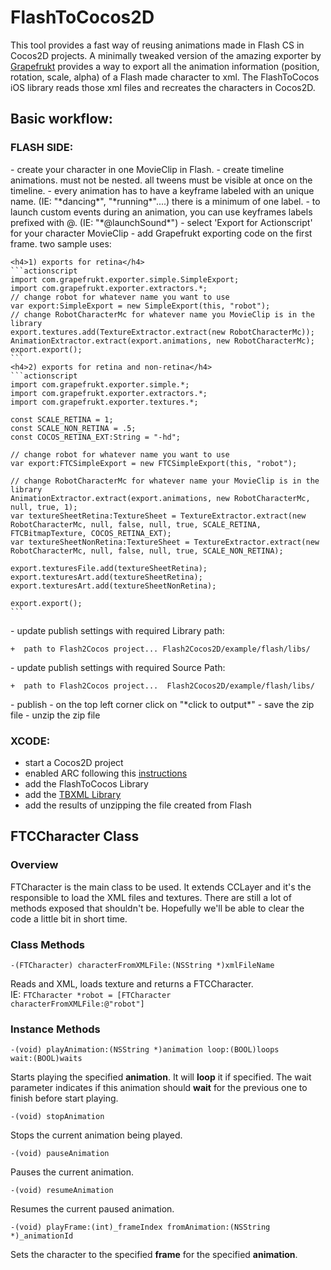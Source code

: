 FlashToCocos2D
===============


This tool provides a fast way of reusing animations made in Flash CS in Cocos2D projects.
A minimally tweaked version of the amazing exporter by [Grapefrukt](https://github.com/grapefrukt/grapefrukt-export) provides a way to export all the animation information (position, rotation, scale, alpha) of a Flash made character to xml.
The FlashToCocos iOS library reads those xml files and recreates the characters in Cocos2D.

<h2>Basic workflow:</h2>

<h3>FLASH SIDE:</h3>
- create your character in one MovieClip in Flash.
- create timeline animations.  must not be nested.  all tweens must be visible at once on the timeline.
- every animation has to have a keyframe labeled with an unique name. (IE: "*dancing*", "*running*"....) there is a minimum of one label. 
- to launch custom events during an animation, you can use keyframes labels prefixed with @. (IE: "*@launchSound*")
- select 'Export for Actionscript' for your character MovieClip
- add Grapefrukt exporting code on the first frame.  two sample uses:

	<h4>1) exports for retina</h4>
	```actionscript
	import com.grapefrukt.exporter.simple.SimpleExport;
	import com.grapefrukt.exporter.extractors.*;
	// change robot for whatever name you want to use
	var export:SimpleExport = new SimpleExport(this, "robot"); 
	// change RobotCharacterMc for whatever name you MovieClip is in the library
	export.textures.add(TextureExtractor.extract(new RobotCharacterMc)); 
	AnimationExtractor.extract(export.animations, new RobotCharacterMc);
	export.export();
	```	
	<h4>2) exports for retina and non-retina</h4>
	```actionscript
	import com.grapefrukt.exporter.simple.*;
	import com.grapefrukt.exporter.extractors.*;
	import com.grapefrukt.exporter.textures.*;

	const SCALE_RETINA = 1;
	const SCALE_NON_RETINA = .5;
	const COCOS_RETINA_EXT:String = "-hd";

	// change robot for whatever name you want to use
	var export:FTCSimpleExport = new FTCSimpleExport(this, "robot"); 

	// change RobotCharacterMc for whatever name your MovieClip is in the library
	AnimationExtractor.extract(export.animations, new RobotCharacterMc, null, true, 1);
	var textureSheetRetina:TextureSheet = TextureExtractor.extract(new RobotCharacterMc, null, false, null, true, SCALE_RETINA, FTCBitmapTexture, COCOS_RETINA_EXT);
	var textureSheetNonRetina:TextureSheet = TextureExtractor.extract(new RobotCharacterMc, null, false, null, true, SCALE_NON_RETINA);

	export.texturesFile.add(textureSheetRetina); 
	export.texturesArt.add(textureSheetRetina); 
	export.texturesArt.add(textureSheetNonRetina); 

	export.export();	
	```
<p>
- update publish settings with required Library path:

	+  path to Flash2Cocos project... Flash2Cocos2D/example/flash/libs/
</p>
<p>
- update publish settings with required Source Path:

	+  path to Flash2Cocos project...  Flash2Cocos2D/example/flash/libs/
</p>
<p>
- publish
- on the top left corner click on "*click to output*"
- save the zip file
- unzip the zip file
</p>

<h3>XCODE:</h3>

- start a Cocos2D project
- enabled ARC following this [instructions](http://www.tinytimgames.com/2011/07/22/cocos2d-and-arc/)
- add the FlashToCocos Library
- add the [TBXML Library](http://tbxml.co.uk/)
- add the results of unzipping the file created from Flash


<h2>FTCCharacter Class</h2>
<h3>Overview</h3>
FTCharacter is the main class to be used. It extends CCLayer and it's the responsible to load the XML files and textures.
There are still a lot of methods exposed that shouldn't be. Hopefully we'll be able to clear the code a little bit in short time.
<h3>Class Methods</h3>

```-(FTCharacter) characterFromXMLFile:(NSString *)xmlFileName```

Reads and XML, loads texture and returns a FTCCharacter.<br/>
IE: <code>FTCharacter *robot = [FTCharacter characterFromXMLFile:@"robot"]</code>

<h3>Instance Methods</h3>

<code>-(void) playAnimation:(NSString *)animation loop:(BOOL)loops wait:(BOOL)waits</code>

Starts playing the specified **animation**. It will **loop** it if specified.
The wait parameter indicates if this animation should **wait** for the previous one to finish before start playing.

<code>-(void) stopAnimation</code>

Stops the current animation being played.

<code>-(void) pauseAnimation</code>

Pauses the current animation.

<code>-(void) resumeAnimation</code>

Resumes the current paused animation.

<code>-(void) playFrame:(int)_frameIndex fromAnimation:(NSString *)_animationId</code>

Sets the character to the specified **frame** for the specified **animation**.
